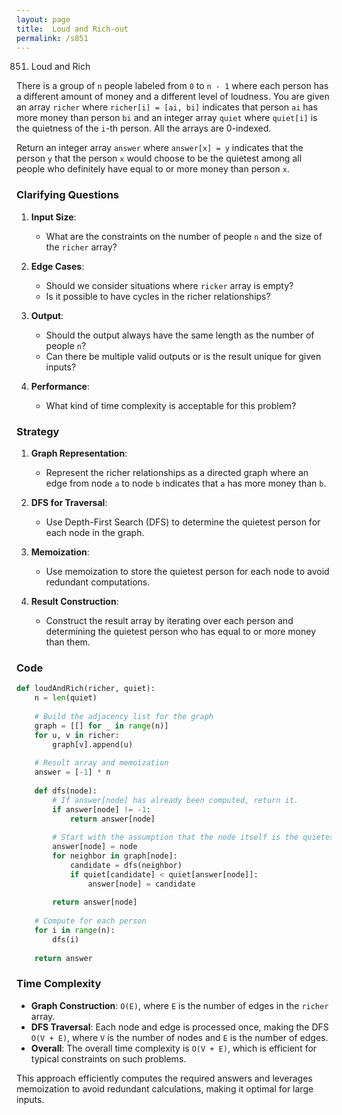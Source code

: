 ```yaml
---
layout: page
title:  Loud and Rich-out
permalink: /s851
---
```

851. Loud and Rich

There is a group of `n` people labeled from `0` to `n - 1` where each person has a different amount of money and a different level of loudness. You are given an array `richer` where `richer[i] = [ai, bi]` indicates that person `ai` has more money than person `bi` and an integer array `quiet` where `quiet[i]` is the quietness of the `i`-th person. All the arrays are 0-indexed.

Return an integer array `answer` where `answer[x] = y` indicates that the person `y` that the person `x` would choose to be the quietest among all people who definitely have equal to or more money than person `x`.

### Clarifying Questions
1. **Input Size**:
    - What are the constraints on the number of people `n` and the size of the `richer` array?

2. **Edge Cases**:
    - Should we consider situations where `ricker` array is empty?
    - Is it possible to have cycles in the richer relationships?

3. **Output**:
    - Should the output always have the same length as the number of people `n`?
    - Can there be multiple valid outputs or is the result unique for given inputs?

4. **Performance**:
    - What kind of time complexity is acceptable for this problem?

### Strategy
1. **Graph Representation**:
    - Represent the richer relationships as a directed graph where an edge from node `a` to node `b` indicates that `a` has more money than `b`.

2. **DFS for Traversal**:
    - Use Depth-First Search (DFS) to determine the quietest person for each node in the graph.

3. **Memoization**:
    - Use memoization to store the quietest person for each node to avoid redundant computations.

4. **Result Construction**:
    - Construct the result array by iterating over each person and determining the quietest person who has equal to or more money than them.

### Code
```python
def loudAndRich(richer, quiet):
    n = len(quiet)
    
    # Build the adjacency list for the graph
    graph = [[] for _ in range(n)]
    for u, v in richer:
        graph[v].append(u)
    
    # Result array and memoization
    answer = [-1] * n
    
    def dfs(node):
        # If answer[node] has already been computed, return it.
        if answer[node] != -1:
            return answer[node]
        
        # Start with the assumption that the node itself is the quietest
        answer[node] = node
        for neighbor in graph[node]:
            candidate = dfs(neighbor)
            if quiet[candidate] < quiet[answer[node]]:
                answer[node] = candidate
        
        return answer[node]
    
    # Compute for each person
    for i in range(n):
        dfs(i)
    
    return answer
```

### Time Complexity
- **Graph Construction**: `O(E)`, where `E` is the number of edges in the `richer` array.
- **DFS Traversal**: Each node and edge is processed once, making the DFS `O(V + E)`, where `V` is the number of nodes and `E` is the number of edges.
- **Overall**: The overall time complexity is `O(V + E)`, which is efficient for typical constraints on such problems.

This approach efficiently computes the required answers and leverages memoization to avoid redundant calculations, making it optimal for large inputs.
